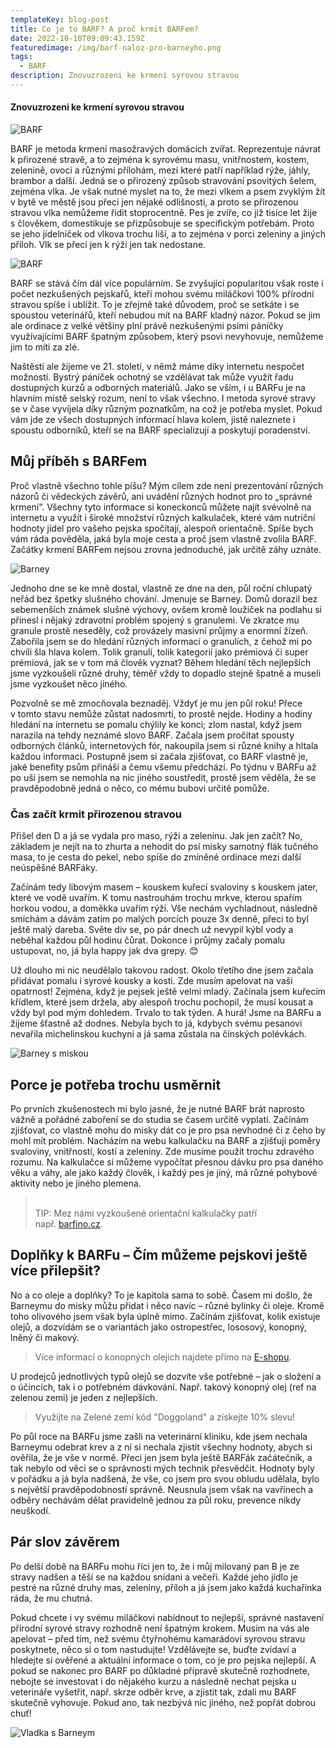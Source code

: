 ```yaml
---
templateKey: blog-post
title: Co je to BARF? A proč krmit BARFem?
date: 2022-10-10T09:09:43.159Z
featuredimage: /img/barf-naloz-pro-barneyho.png
tags:
  - BARF
description: Znovuzrozeni ke krmení syrovou stravou
---
```

#### Znovuzrozeni ke krmení syrovou stravou

![BARF](/img/barf-naloz-pro-barneyho.png)

BARF je metoda krmení masožravých domácích zvířat. Reprezentuje návrat k přirozené stravě, a to zejména k syrovému masu, vnitřnostem, kostem, zelenině, ovoci a různými přílohám, mezi které patří například rýže, jáhly, brambor a další. Jedná se o přirozený způsob stravování psovitých šelem, zejména vlka. Je však nutné myslet na to, že mezi vlkem a psem zvyklým žít v bytě ve městě jsou přeci jen nějaké odlišnosti, a proto se přirozenou stravou vlka nemůžeme řídit stoprocentně. Pes je zvíře, co již tisíce let žije s člověkem, domestikuje se přizpůsobuje se specifickým potřebám. Proto se jeho jídelníček od vlkova trochu liší, a to zejména v porci zeleniny a jiných příloh. Vlk se přeci jen k rýži jen tak nedostane.

![BARF](/img/barf-miska-jidlo-2.jpg)

BARF se stává čím dál více populárním. Se zvyšující popularitou však roste i počet nezkušených pejskařů, kteří mohou svému miláčkovi 100% přírodní stravou spíše i ublížit. To je zřejmě také důvodem, proč se setkáte i se spoustou veterinářů, kteří nebudou mít na BARF kladný názor. Pokud se jim ale ordinace z velké většiny plní právě nezkušenými psími páníčky využívajícími BARF špatným způsobem, který psovi nevyhovuje, nemůžeme jim to míti za zlé.

Naštěstí ale žijeme ve 21. století, v němž máme díky internetu nespočet možností. Bystrý páníček ochotný se vzdělávat tak může využít řadu dostupných kurzů a odborných materiálů. Jako se vším, i u BARFu je na hlavním místě selský rozum, není to však všechno. I metoda syrové stravy se v čase vyvíjela díky různým poznatkům, na což je potřeba myslet. Pokud vám jde ze všech dostupných informací hlava kolem, jistě naleznete i spoustu odborníků, kteří se na BARF specializují a poskytují poradenství.

## Můj příběh s BARFem

Proč vlastně všechno tohle píšu? Mým cílem zde není prezentování různých názorů či vědeckých závěrů, ani uvádění různých hodnot pro to „správné krmení“. Všechny tyto informace si koneckonců můžete najít svévolně na internetu a využít i široké množství různých kalkulaček, které vám nutriční hodnoty jídel pro vašeho pejska spočítají, alespoň orientačně. Spíše bych vám ráda pověděla, jaká byla moje cesta a proč jsem vlastně zvolila BARF. Začátky krmení BARFem nejsou zrovna jednoduché, jak určitě záhy uznáte.

![Barney](/img/barney-na-poli-micek.png)

Jednoho dne se ke mně dostal, vlastně ze dne na den, půl roční chlupatý neřád bez špetky slušného chování. Jmenuje se Barney. Domů dorazil bez sebemenších známek slušné výchovy, ovšem kromě loužiček na podlahu si přinesl i nějaký zdravotní problém spojený s granulemi. Ve zkratce mu granule prostě neseděly, což provázely masivní průjmy a enormní žízeň. Zabořila jsem se do hledání různých informací o granulích, z čehož mi po chvíli šla hlava kolem. Tolik granulí, tolik kategorií jako prémiová či super prémiová, jak se v tom má člověk vyznat? Během hledání těch nejlepších jsme vyzkoušeli různé druhy, téměř vždy to dopadlo stejně špatně a museli jsme vyzkoušet něco jiného.

Pozvolně se mě zmocňovala beznaděj. Vždyť je mu jen půl roku! Přece v tomto stavu nemůže zůstat nadosmrti, to prostě nejde. Hodiny a hodiny hledání na internetu se pomalu chýlily ke konci; zlom nastal, když jsem narazila na tehdy neznámé slovo BARF. Začala jsem pročítat spousty odborných článků, internetových fór, nakoupila jsem si různé knihy a hltala každou informaci. Postupně jsem si začala zjišťovat, co BARF vlastně je, jaké benefity psům přináší a čemu všemu předchází. Po týdnu v BARFu až po uši jsem se nemohla na nic jiného soustředit, prostě jsem věděla, že se pravděpodobně jedná o něco, co mému bubovi určitě pomůže.

### Čas začít krmit přirozenou stravou

Přišel den D a já se vydala pro maso, rýži a zeleninu. Jak jen začít? No, základem je nejít na to zhurta a nehodit do psí misky samotný flák tučného masa, to je cesta do pekel, nebo spíše do zmíněné ordinace mezi další neúspěšné BARFáky.

Začínám tedy libovým masem – kouskem kuřecí svaloviny s kouskem jater, které ve vodě uvařím. K tomu nastrouhám trochu mrkve, kterou spařím horkou vodou, a doměkka uvařím rýži. Vše nechám vychladnout, následně smíchám a dávám zatím po malých porcích pouze 3x denně, přeci to byl ještě malý dareba. Světe div se, po pár dnech už nevypil kýbl vody a neběhal každou půl hodinu čůrat. Dokonce i průjmy začaly pomalu ustupovat, no, já byla happy jak dva grepy. 😊

Už dlouho mi nic neudělalo takovou radost. Okolo třetího dne jsem začala přidávat pomalu i syrové kousky a kosti. Zde musím apelovat na vaši opatrnost! Zejména, když je pejsek ještě velmi mladý. Začínala jsem kuřecím křídlem, které jsem držela, aby alespoň trochu pochopil, že musí kousat a vždy byl pod mým dohledem. Trvalo to tak týden. A hurá! Jsme na BARFu a žijeme šťastně až dodnes. Nebyla bych to já, kdybych svému pesanovi nevařila michelinskou kuchyni a já sama zůstala na čínských polévkách.

![Barney s miskou](/img/barney-lezi-miska-barf.jpg)

## Porce je potřeba trochu usměrnit

Po prvních zkušenostech mi bylo jasné, že je nutné BARF brát naprosto vážně a pořádné zaboření se do studia se časem určitě vyplatí. Začínám zjišťovat, co vlastně mohu do misky dát co je pro psa nevhodné či z čeho by mohl mít problém. Nacházím na webu kalkulačku na BARF a zjišťuji poměry svaloviny, vnitřností, kostí a zeleniny. Zde musíme použít trochu zdravého rozumu. Na kalkulačce si můžeme vypočítat přesnou dávku pro psa daného věku a váhy, ale jako každý člověk, i každý pes je jiný, má různé pohybové aktivity nebo je jiného plemena.

> \
> TIP: Mez námi vyzkoušené orientační kalkulačky patří např. [barfino.cz](https://www.barfino.cz/kalkulacka?fbclid=IwAR09sGmdw__p4edEi9ubFjPYLfy160jXcFLdKDcdYZ2lvq9gK-IdumxE5Rw).

## Doplňky k BARFu – Čím můžeme pejskovi ještě více přilepšit?

No a co oleje a doplňky? To je kapitola sama to sobě. Časem mi došlo, že Barneymu do misky můžu přidat i něco navíc – různé bylinky či oleje. Kromě toho olivového jsem však byla úplně mimo. Začínám zjišťovat, kolik existuje olejů, a dozvídám se o variantách jako ostropestřec, lososový, konopný, lněný či makový.

> Více informací o konopných olejích najdete přímo na [E-shopu](https://www.zelenazeme.cz/obchod/cbd-oleje-pro-psy).

U prodejců jednotlivých typů olejů se dozvíte vše potřebné – jak o složení a o účincích, tak i o potřebném dávkování. Např. takový konopný olej (ref na zelenou zemi) je jeden z nejlepších.

> Využijte na Zelené zemi kód "Doggoland" a získejte 10% slevu!

Po půl roce na BARFu jsme zašli na veterinární kliniku, kde jsem nechala Barneymu odebrat krev a z ní si nechala zjistit všechny hodnoty, abych si ověřila, že je vše v normě. Přeci jen jsem byla ještě BARFák začátečník, a tak nebylo od věci se o správnosti mých technik přesvědčit. Hodnoty byly v pořádku a já byla nadšená, že vše, co jsem pro svou obludu udělala, bylo s největší pravděpodobností správně. Neusnula jsem však na vavřínech a odběry nechávám dělat pravidelně jednou za půl roku, prevence nikdy neuškodí.

## Pár slov závěrem

Po delší době na BARFu mohu říci jen to, že i můj milovaný pan B je ze stravy nadšen a těší se na každou snídani a večeři. Každé jeho jídlo je pestré na různé druhy mas, zeleniny, příloh a já jsem jako každá kuchařinka ráda, že mu chutná.

Pokud chcete i vy svému miláčkovi nabídnout to nejlepší, správné nastavení přírodní syrové stravy rozhodně není špatným krokem. Musím na vás ale apelovat – před tím, než svému čtyřnohému kamarádovi syrovou stravu poskytnete, něco si o tom nastudujte! Vzdělávejte se, buďte zvídaví a hledejte si ověřené a aktuální informace o tom, co je pro pejska nejlepší. A pokud se nakonec pro BARF po důkladné přípravě skutečně rozhodnete, nebojte se investovat i do nějakého kurzu a následně nechat pejska u veterináře vyšetřit, např. skrze odběr krve, a zjistit tak, zdali mu BARF skutečně vyhovuje. Pokud ano, tak nezbývá nic jiného, než popřát dobrou chuť!

![Vladka s Barneym](/img/vladka-s-barneym-cernobile.jpg)